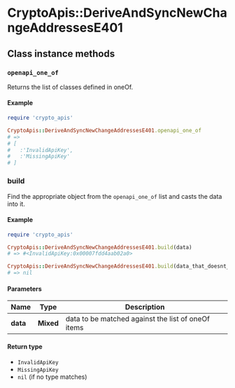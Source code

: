 # CryptoApis::DeriveAndSyncNewChangeAddressesE401

## Class instance methods

### `openapi_one_of`

Returns the list of classes defined in oneOf.

#### Example

```ruby
require 'crypto_apis'

CryptoApis::DeriveAndSyncNewChangeAddressesE401.openapi_one_of
# =>
# [
#   :'InvalidApiKey',
#   :'MissingApiKey'
# ]
```

### build

Find the appropriate object from the `openapi_one_of` list and casts the data into it.

#### Example

```ruby
require 'crypto_apis'

CryptoApis::DeriveAndSyncNewChangeAddressesE401.build(data)
# => #<InvalidApiKey:0x00007fdd4aab02a0>

CryptoApis::DeriveAndSyncNewChangeAddressesE401.build(data_that_doesnt_match)
# => nil
```

#### Parameters

| Name | Type | Description |
| ---- | ---- | ----------- |
| **data** | **Mixed** | data to be matched against the list of oneOf items |

#### Return type

- `InvalidApiKey`
- `MissingApiKey`
- `nil` (if no type matches)

